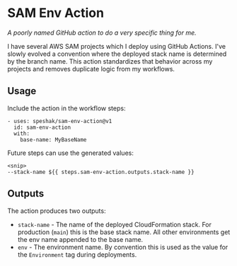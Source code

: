 # SAM Env Action

_A poorly named GitHub action to do a very specific thing for me._

I have several AWS SAM projects which I deploy using GitHub Actions. I've
slowly evolved a convention where the deployed stack name is determined by the
branch name.  This action standardizes that behavior across my projects and removes duplicate logic from my workflows.  


## Usage

Include the action in the workflow steps:

```
- uses: speshak/sam-env-action@v1
  id: sam-env-action
  with:
    base-name: MyBaseName
```

Future steps can use the generated values:

```
<snip>
--stack-name ${{ steps.sam-env-action.outputs.stack-name }}
```


## Outputs

The action produces two outputs:

- `stack-name` - The name of the deployed CloudFormation stack. For production (`main`) this is the base stack name. All other environments get the env name appended to the base name.
- `env` - The environment name. By convention this is used as the value for the `Environment` tag during deployments.
